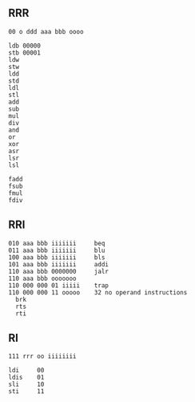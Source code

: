 RRR
---

    00 o ddd aaa bbb oooo

    ldb 00000
    stb 00001
    ldw
    stw
    ldd
    std
    ldl
    stl
    add
    sub
    mul
    div
    and
    or
    xor
    asr
    lsr
    lsl
    
    fadd
    fsub
    fmul
    fdiv

RRI
---

    010 aaa bbb iiiiiii     beq
    011 aaa bbb iiiiiii     blu
    100 aaa bbb iiiiiii     bls
    101 aaa bbb iiiiiii     addi
    110 aaa bbb 0000000     jalr
    110 aaa bbb ooooooo     
    110 000 000 01 iiiii    trap
    110 000 000 11 ooooo    32 no operand instructions
      brk
      rts
      rti

RI
--

    111 rrr oo iiiiiiii

    ldi     00
    ldis    01
    sli     10
    sti     11

